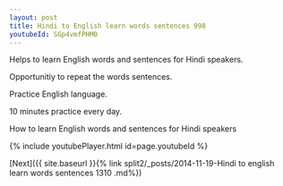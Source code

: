 ```yaml
---
layout: post
title: Hindi to English learn words sentences 998 
youtubeId: SGp4vmfPHM0
---
```

 
 
Helps to learn English words and sentences for Hindi speakers.

Opportunitiy to repeat the words sentences. 

Practice English language. 
 
10 minutes practice every day. 
 
How to learn English words and sentences for Hindi speakers 
 
{% include youtubePlayer.html id=page.youtubeId %}
 
 
[Next]({{ site.baseurl }}{% link  split2/_posts/2014-11-19-Hindi to english learn words sentences 1310 .md%})
 
